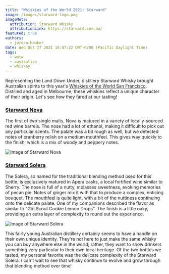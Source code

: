 ```yaml
---
title: "Whiskies of the World 2021: Starward"
image: /images/starward-logo.png
imageMeta:
  attribution: Starward Whisky
  attributionLink: https://starward.com.au/
featured: true
authors:
  - jordan-hawker
date: Wed Oct 27 2021 16:47:22 GMT-0700 (Pacific Daylight Time)
tags:
  - wotw
  - australian
  - whiskey
---
```

  
Representing the Land Down Under, distillery Starward Whisky brought Australian spirits 
to this year's [Whiskies of the World San Francisco](/whiskies-of-the-world-2021). 
Distilled and aged in Melbourne, these whiskies reflect a unique character of their origin. 
Let's see how they fared at our tasting!

### <a href="https://bit.ly/hdstarwardnovakl" target="blank">Starward Nova</a>

The first of two single malts, Nova is matured in a variety of locally-sourced red wine barrels. 
The nose had a lot of ethanol, making it difficult to pick out any particular scents. The palate 
was a bit rough as well, but we detected notes of cranberry relish on a medium mouthfeel. This 
gives way quickly to the finish, which is a mix of woody and peppery notes.

![Image of Starward Nova](/images/wotw-2021-starward-nova.jpg)

### <a href="https://bit.ly/hdstarwardsolera" target="blank">Starward Solera</a>

The Solera, so named for the traditional blending method used for this bottle, is exclusively 
matured in Apera casks, a local fortified wine similar to Sherry. The nose is full of a nutty, 
molasses sweetness, evoking memories of pecan pie. Notes of ginger mix it with that to produce 
a complex, enticing bouquet. The mouthfeel is quite light, with a bit of the nuttiness continuing 
onto the delicate palate. One of my companions described the flavor as similar to "Girl Scout 
Cookie Lemon Drops". The finish is a little oaky, providing an extra layer of complexity to round 
out the experience.

![Image of Starward Solera](/images/wotw-2021-starward-solera.jpg)

This fairly young Australian distillery certainly seems to have a handle on their own unique identity. 
They're not here to just make the same whisky you can buy anywhere else in the world; rather, they 
want to show drinkers something very particular to their own local heritage. Of the two bottles we 
tasted, my personal favorite was the delicate complexity of the Starward Solera. I can't wait to see 
that whisky continue to evolve and grow through that blending method over time!
